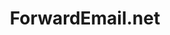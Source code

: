 ---
codehost: https://github.com/forwardemail/free-email-forwarding
guide: https://github.com/forwardemail/free-email-forwarding/tree/master/media
logohandle: forwardemailnet
sort: forwardemail
title: ForwardEmail.net
website: https://forwardemail.net/
---